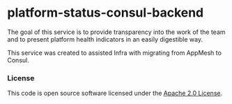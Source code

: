 
# platform-status-consul-backend

The goal of this service is to provide transparency into the work of the team and to present platform health indicators in an easily digestible way.

This service was created to assisted Infra with migrating from AppMesh to Consul.

### License

This code is open source software licensed under the [Apache 2.0 License]("http://www.apache.org/licenses/LICENSE-2.0.html").
